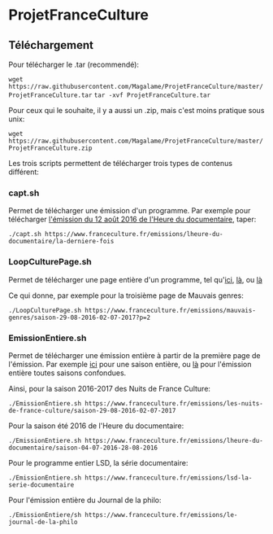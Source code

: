 # ProjetFranceCulture

## Téléchargement

Pour télécharger le .tar (recommendé):

`wget https://raw.githubusercontent.com/Magalame/ProjetFranceCulture/master/ProjetFranceCulture.tar`
`tar -xvf ProjetFranceCulture.tar`

Pour ceux qui le souhaite, il y a aussi un .zip, mais c'est moins pratique sous unix:

`wget https://raw.githubusercontent.com/Magalame/ProjetFranceCulture/master/ProjetFranceCulture.zip`

Les trois scripts permettent de télécharger trois types de contenus différent:

### capt.sh

Permet de télécharger une émission d'un programme. Par exemple pour télécharger [l'émission du 12 août 2016 de l'Heure du documentaire](https://www.franceculture.fr/emissions/lheure-du-documentaire/la-derniere-fois), taper:

`./capt.sh https://www.franceculture.fr/emissions/lheure-du-documentaire/la-derniere-fois`

### LoopCulturePage.sh

Permet de télécharger une page entière d'un programme, tel qu'[ici](https://www.franceculture.fr/emissions/mauvais-genres/saison-29-08-2016-02-07-2017), [là](https://www.franceculture.fr/emissions/mauvais-genres/saison-29-08-2016-02-07-2017?p=2), ou [là](https://www.franceculture.fr/emissions/mauvais-genres/saison-29-08-2016-02-07-2017?p=3)

Ce qui donne, par exemple pour la troisième page de Mauvais genres:

`./LoopCulturePage.sh https://www.franceculture.fr/emissions/mauvais-genres/saison-29-08-2016-02-07-2017?p=2`

### EmissionEntiere.sh

Permet de télécharger une émission entière à partir de la première page de l'émission. Par exemple [ici](https://www.franceculture.fr/emissions/mauvais-genres/saison-29-08-2016-02-07-2017) pour une saison entière, ou [là](https://www.franceculture.fr/emissions/mauvais-genres) pour l'émission entière toutes saisons confondues.

Ainsi, pour la saison 2016-2017 des Nuits de France Culture:

`./EmissionEntiere.sh https://www.franceculture.fr/emissions/les-nuits-de-france-culture/saison-29-08-2016-02-07-2017`

Pour la saison été 2016 de l'Heure du documentaire:

`./EmissionEntiere.sh https://www.franceculture.fr/emissions/lheure-du-documentaire/saison-04-07-2016-28-08-2016` 

Pour le programme entier LSD, la série documentaire:

`./EmissionEntiere.sh https://www.franceculture.fr/emissions/lsd-la-serie-documentaire`

Pour l'émission entière du Journal de la philo:

`./EmissionEntiere/sh https://www.franceculture.fr/emissions/le-journal-de-la-philo`
